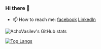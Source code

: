 ### Hi there 👋

- 📫 How to reach me: [facebook](https://www.facebook.com/angvasilev/) [LinkedIn](https://www.linkedin.com/in/angel-vasilev-852995168/)

![AchoVasilev's GitHub stats](https://github-readme-stats.vercel.app/api?username=achovasilev&show_icons=true&theme=monokai)


[![Top Langs](https://github-readme-stats.vercel.app/api/top-langs/?username=achovasilev&langs_count=8)](https://github.com/anuraghazra/github-readme-stats)
